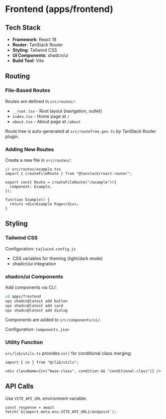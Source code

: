 # Frontend (apps/frontend)

## Tech Stack

- **Framework**: React 18
- **Router**: TanStack Router
- **Styling**: Tailwind CSS
- **UI Components**: shadcn/ui
- **Build Tool**: Vite

## Routing

### File-Based Routes

Routes are defined in `src/routes/`:
- `__root.tsx` - Root layout (navigation, outlet)
- `index.tsx` - Home page at `/`
- `about.tsx` - About page at `/about`

Route tree is auto-generated at `src/routeTree.gen.ts` by TanStack Router plugin.

### Adding New Routes

Create a new file in `src/routes/`:
```tsx
// src/routes/example.tsx
import { createFileRoute } from "@tanstack/react-router";

export const Route = createFileRoute("/example")({
  component: Example,
});

function Example() {
  return <div>Example Page</div>;
}
```

## Styling

### Tailwind CSS

Configuration: `tailwind.config.js`
- CSS variables for theming (light/dark mode)
- shadcn/ui integration

### shadcn/ui Components

Add components via CLI:
```bash
cd apps/frontend
npx shadcn@latest add button
npx shadcn@latest add card
npx shadcn@latest add dialog
```

Components are added to `src/components/ui/`.

Configuration: `components.json`

### Utility Function

`src/lib/utils.ts` provides `cn()` for conditional class merging:
```tsx
import { cn } from "@/lib/utils";

<div className={cn("base-class", condition && "conditional-class")} />
```

## API Calls

Use `VITE_API_URL` environment variable:
```tsx
const response = await fetch(`${import.meta.env.VITE_API_URL}/endpoint`);
```
